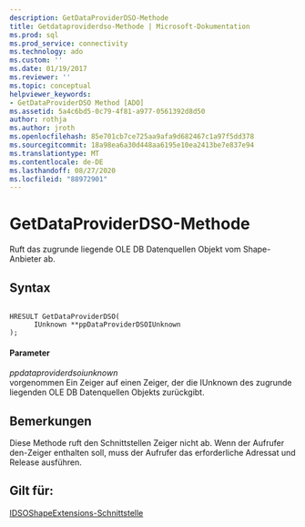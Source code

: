 ```yaml
---
description: GetDataProviderDSO-Methode
title: Getdataproviderdso-Methode | Microsoft-Dokumentation
ms.prod: sql
ms.prod_service: connectivity
ms.technology: ado
ms.custom: ''
ms.date: 01/19/2017
ms.reviewer: ''
ms.topic: conceptual
helpviewer_keywords:
- GetDataProviderDSO Method [ADO]
ms.assetid: 5a4c6bd5-0c79-4f81-a977-0561392d8d50
author: rothja
ms.author: jroth
ms.openlocfilehash: 85e701cb7ce725aa9afa9d682467c1a97f5dd378
ms.sourcegitcommit: 18a98ea6a30d448aa6195e10ea2413be7e837e94
ms.translationtype: MT
ms.contentlocale: de-DE
ms.lasthandoff: 08/27/2020
ms.locfileid: "88972901"
---
```

# <a name="getdataproviderdso-method"></a>GetDataProviderDSO-Methode
Ruft das zugrunde liegende OLE DB Datenquellen Objekt vom Shape-Anbieter ab.  
  
## <a name="syntax"></a>Syntax  
  
```  
  
HRESULT GetDataProviderDSO(  
      IUnknown **ppDataProviderDSOIUnknown  
);  
```  
  
#### <a name="parameters"></a>Parameter  
 *ppdataproviderdsoiunknown*  
 vorgenommen  Ein Zeiger auf einen Zeiger, der die IUnknown des zugrunde liegenden OLE DB Datenquellen Objekts zurückgibt.  
  
## <a name="remarks"></a>Bemerkungen  
 Diese Methode ruft den Schnittstellen Zeiger nicht ab. Wenn der Aufrufer den-Zeiger enthalten soll, muss der Aufrufer das erforderliche Adressat und Release ausführen.  
  
## <a name="applies-to"></a>Gilt für:  
 [IDSOShapeExtensions-Schnittstelle](./idsoshapeextensions-interface.md)